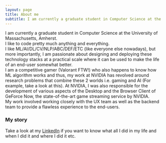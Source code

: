 ```yaml
---
layout: page
title: About me
subtitle: I am currently a graduate student in Computer Science at the University of Massachusetts, Amherst.
---
```


I am currently a graduate student in Computer Science at the University of Massachusetts, Amherst.<br>
I like to code pretty much anything and everything.<br> 
I like ML/AI/DL/CV/NLP/ABC/DEF/ETC (like everyone else nowadays), but more importantly, I am passionate about designing and deploying these technology stacks at a practical scale where it can be used to make the life of an end-user somewhat better.<br>
I am a competitive gamer (Valorant FTW!) who also happens to know how ML algorithm works and thus, my work at NVIDIA has revolved around research problems that combine these 2 worlds i.e. gaming and AI (For example, take a look at this). At NVIDIA, I was also responsible for the development of various aspects of the Desktop and the Browser Client of GeForce Now, the state-of-the-art game streaming service by NVIDIA.<br>
My work involved working closely with the UX team as well as the backend team to provide a flawless experience to the end-users.<br>

### My story

Take a look at my [LinkedIn](https://www.linkedin.com/in/abhishek-lalwani-ba24a6138/) if you want to know what all I did in my life and when I did it and where I did it etc.
